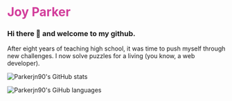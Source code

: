 <h1 style="color: #d23d9b">Joy Parker</h1>
<h3>Hi there 👋 and welcome to my github.</h3>
<p>After eight years of teaching high school, it was time to push myself through new challenges. I now solve puzzles for a living (you know, a web developer).</p>

![Parkerjn90's GitHub stats](https://github-readme-stats.vercel.app/api?username=Parkerjn90&hide=stars&show_icons=true&theme=synthwave&include_all_commits=true)

![Parkerjn90's GiHub languages](https://github-readme-stats.vercel.app/api/top-langs/?username=Parkerjn90&theme=synthwave&layout=compact)

<!--
**Parkerjn90/Parkerjn90** is a ✨ _special_ ✨ repository because its `README.md` (this file) appears on your GitHub profile.

Here are some ideas to get you started:

- 🔭 I’m currently working on ...
- 🌱 I’m currently learning ...
- 👯 I’m looking to collaborate on ...
- 🤔 I’m looking for help with ...
- 💬 Ask me about ...
- 📫 How to reach me: ...
- 😄 Pronouns: ...
- ⚡ Fun fact: ...
-->
